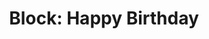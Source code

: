 ---
title: "Block: Happy Birthday"
level: 1
external: https://www.microbit.co.uk/blocks/lessons/happy-birthday/activity
---
